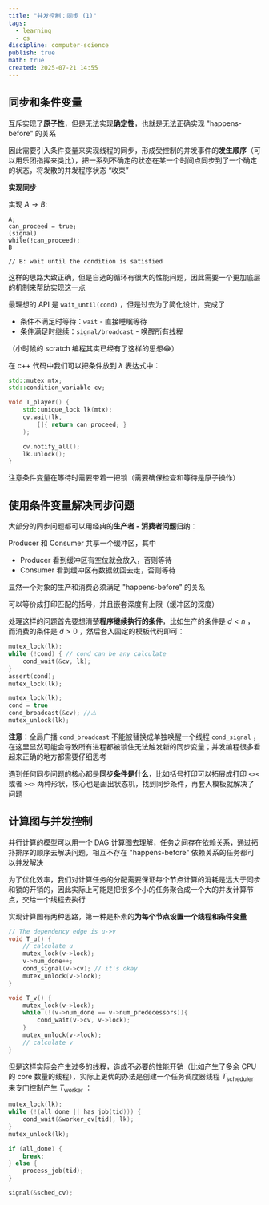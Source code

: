 ```yaml
---
title: "并发控制：同步 (1)"
tags:
  - learning
  - cs
discipline: computer-science
publish: true
math: true
created: 2025-07-21 14:55
---
```

## 同步和条件变量

互斥实现了**原子性**，但是无法实现**确定性**，也就是无法正确实现 "happens-before" 的关系

因此需要引入条件变量来实现线程的同步，形成受控制的并发事件的**发生顺序**（可以用乐团指挥来类比），把一系列不确定的状态在某一个时间点同步到了一个确定的状态，将发散的并发程序状态 “收束”

**实现同步**

实现 $A\to B$:
```
A;
can_proceed = true;
(signal)
while(!can_proceed);
B

// B: wait until the condition is satisfied
```

这样的思路大致正确，但是自选的循环有很大的性能问题，因此需要一个更加底层的机制来帮助实现这一点

最理想的 API 是 `wait_until(cond)` ，但是过去为了简化设计，变成了
- 条件不满足时等待：`wait` - 直接睡眠等待
- 条件满足时继续：`signal/broadcast` - 唤醒所有线程

（小时候的 scratch 编程其实已经有了这样的思想😂）

在 c++ 代码中我们可以把条件放到 $\lambda$ 表达式中：
```c++
std::mutex mtx;
std::condition_variable cv;

void T_player() {
	std::unique_lock lk(mtx);
	cv.wait(lk,
		[]{ return can_proceed; }
	);

	cv.notify_all();
	lk.unlock();
}
```

注意条件变量在等待时需要带着一把锁（需要确保检查和等待是原子操作）

## 使用条件变量解决同步问题

大部分的同步问题都可以用经典的**生产者 - 消费者问题**归纳：

Producer 和 Consumer 共享一个缓冲区，其中
- Producer 看到缓冲区有空位就会放入，否则等待
- Consumer 看到缓冲区有数据就回去走，否则等待

显然一个对象的生产和消费必须满足 "happens-before" 的关系

可以等价成打印匹配的括号，并且嵌套深度有上限（缓冲区的深度）

处理这样的问题首先要想清楚**程序继续执行的条件**，比如生产的条件是 $d<n$ ，而消费的条件是 $d>0$ ，然后套入固定的模板代码即可：
```c
mutex_lock(lk);
while (!cond) { // cond can be any calculate
	cond_wait(&cv, lk);
}
assert(cond);
mutex_lock(lk);
```
```c
mutex_lock(lk);
cond = true
cond_broadcast(&cv); //⚠️
mutex_unlock(lk);
```

**注意**：全局广播 `cond_broadcast` 不能被替换成单独唤醒一个线程 `cond_signal` ，在这里显然可能会导致所有进程都被锁住无法触发新的同步变量；并发编程很多看起来正确的地方都需要仔细思考

遇到任何同步问题的核心都是**同步条件是什么**，比如括号打印可以拓展成打印 `<><` 或者 `><>` 两种形状，核心也是画出状态机，找到同步条件，再套入模板就解决了问题

## 计算图与并发控制

并行计算的模型可以用一个 DAG 计算图去理解，任务之间存在依赖关系，通过拓扑排序的顺序去解决问题，相互不存在 "happens-before" 依赖关系的任务都可以并发解决

为了优化效率，我们对计算任务的分配需要保证每个节点计算的消耗是远大于同步和锁的开销的，因此实际上可能是把很多个小的任务聚合成一个大的并发计算节点，交给一个线程去执行

实现计算图有两种思路，第一种是朴素的**为每个节点设置一个线程和条件变量**
```c++
// The dependency edge is u->v
void T_u() {
	// calculate u
	mutex_lock(v->lock);
	v->num_done++;
	cond_signal(v->cv); // it's okay
	mutex_unlock(v->lock);
}

void T_v() {
	mutex_lock(v->lock);
	while (!(v->num_done == v->num_predecessors)){
		cond_wait(v->cv, v->lock);
	}
	mutex_unlock(v->lock);
	// calculate v
}
```

但是这样实际会产生过多的线程，造成不必要的性能开销（比如产生了多余 CPU 的 core 数量的线程），实际上更优的办法是创建一个任务调度器线程 $T_{\text{scheduler}}$ 来专门控制产生 $T_{\text{worker}}$ ：
```c++
mutex_lock(lk);
while (!(all_done || has_job(tid))) {
    cond_wait(&worker_cv[tid], lk);
}
mutex_unlock(lk);

if (all_done) {
    break;
} else {
    process_job(tid);
}

signal(&sched_cv);
```
